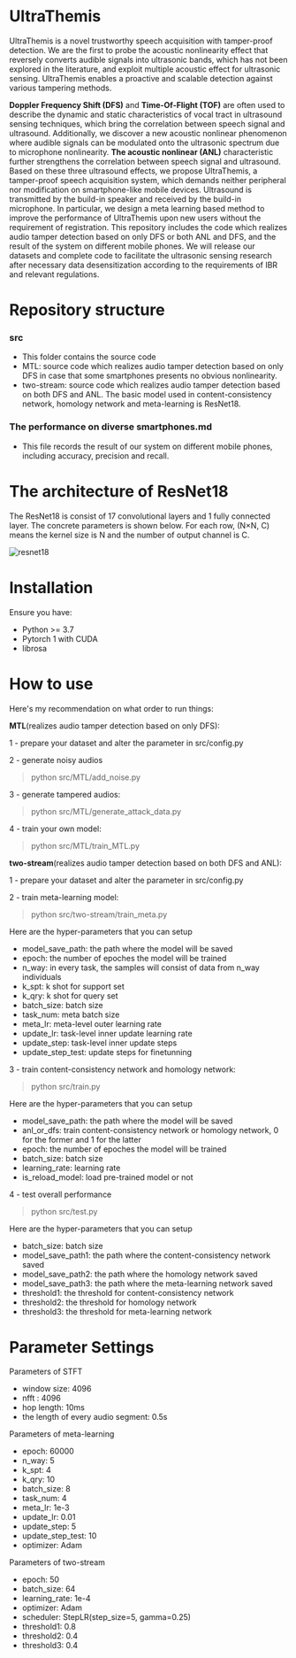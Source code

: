 # UltraThemis
UltraThemis is a novel trustworthy speech acquisition with tamper-proof detection. We are the first to probe the acoustic nonlinearity effect that reversely converts audible signals into ultrasonic bands, which has not been explored in the literature, and exploit multiple acoustic effect for ultrasonic sensing. UltraThemis enables a proactive and scalable detection against various tampering methods.

<strong>Doppler Frequency Shift (DFS)</strong> and <strong>Time-Of-Flight (TOF)</strong> are often used to describe the dynamic and static characteristics of vocal tract in ultrasound sensing techniques, which bring the correlation between speech signal and ultrasound. Additionally, we discover a new acoustic nonlinear phenomenon
where audible signals can be modulated onto the ultrasonic spectrum due to microphone nonlinearity. <strong>The acoustic nonlinear (ANL)</strong> characteristic further strengthens the correlation between speech signal and ultrasound. Based on these three ultrasound effects, we propose UltraThemis, a tamper-proof speech acquisition system, which demands neither peripheral nor modification on smartphone-like mobile devices. Ultrasound is transmitted by the build-in speaker and received by the build-in microphone.  In particular, we design a meta learning based method to improve the performance of UltraThemis upon new users without the requirement of registration. This repository includes the code which realizes audio tamper detection based on only DFS or both ANL and DFS, and the result of the system on different mobile phones. We will release our datasets and complete code to facilitate the ultrasonic sensing research after necessary data desensitization according to the requirements of IBR and relevant regulations.  

# Repository structure
### src  
+ This folder contains the source code 
+ MTL: source code which realizes audio tamper detection based on only DFS in case that some smartphones presents no obvious nonlinearity.    
+ two-stream: source code which realizes audio tamper detection based on both DFS and ANL. The basic model used in content-consistency network, homology network and meta-learning is ResNet18.  


### The performance on diverse smartphones.md  
+ This file records the result of our system on different mobile phones, including accuracy, precision and recall.  

# The architecture of ResNet18
The ResNet18 is consist of 17 convolutional layers and 1 fully connected layer. The concrete parameters is shown below. For each row, (N×N, C) means the kernel size is N and the number of output channel is C.

![resnet18](./resnet18.png "The architecture of ResNet18")

# Installation
Ensure you have:  
+ Python >= 3.7
+ Pytorch 1 with CUDA
+ librosa  

# How to use
Here's my recommendation on what order to run things:

<strong>MTL</strong>(realizes audio tamper detection based on only DFS):

1 - prepare your dataset and alter the parameter in src/config.py

2 - generate noisy audios

> python src/MTL/add_noise.py

3 - generate tampered audios:

> python src/MTL/generate_attack_data.py

4 - train your own model:

> python src/MTL/train_MTL.py

<strong>two-stream</strong>(realizes audio tamper detection based on both DFS and ANL):

1 - prepare your dataset and alter the parameter in src/config.py

2 - train meta-learning model:

> python src/two-stream/train_meta.py

Here are the hyper-parameters that you can setup
+ model_save_path: the path where the model will be saved
+ epoch: the number of epoches the model will be trained
+ n_way: in every task, the samples will consist of data from n_way individuals
+ k_spt: k shot for support set
+ k_qry: k shot for query set
+ batch_size: batch size
+ task_num: meta batch size
+ meta_lr: meta-level outer learning rate
+ update_lr: task-level inner update learning rate
+ update_step: task-level inner update steps
+ update_step_test: update steps for finetunning

3 - train content-consistency network and homology network:

> python src/train.py

Here are the hyper-parameters that you can setup
+ model_save_path: the path where the model will be saved
+ anl_or_dfs: train content-consistency network or homology network, 0 for the former and 1 for the latter
+ epoch: the number of epoches the model will be trained
+ batch_size: batch size
+ learning_rate: learning rate
+ is_reload_model: load pre-trained model or not

4 - test overall performance
> python src/test.py

Here are the hyper-parameters that you can setup
+ batch_size: batch size
+ model_save_path1: the path where the content-consistency network saved
+ model_save_path2: the path where the homology network saved
+ model_save_path3: the path where the meta-learning network saved
+ threshold1: the threshold for content-consistency network
+ threshold2: the threshold for homology network
+ threshold3: the threshold for meta-learning network

# Parameter Settings

Parameters of STFT
+ window size: 4096
+ nfft : 4096
+ hop length: 10ms
+ the length of every audio segment: 0.5s

Parameters of meta-learning
+ epoch: 60000
+ n_way: 5
+ k_spt: 4
+ k_qry: 10
+ batch_size: 8
+ task_num: 4
+ meta_lr: 1e-3
+ update_lr: 0.01
+ update_step: 5
+ update_step_test: 10
+ optimizer: Adam

Parameters of two-stream
+ epoch: 50
+ batch_size: 64
+ learning_rate: 1e-4
+ optimizer: Adam
+ scheduler: StepLR(step_size=5, gamma=0.25)
+ threshold1: 0.8
+ threshold2: 0.4
+ threshold3: 0.4


